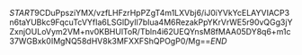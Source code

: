 $START$9CDuPpsziYMX/vzfLHFzrHpPZgT4m1LXVbj6/iJ0iYVkYcELAYVIACP3n6taYUBkc9FqcuTcVYfIa6LSGlDyIl7bIua4M6RezakPpYKrVrWE5r90vQGg3jYZxnjOULoVym2VM+nv0KBHUlToR/Tbln4i62UEQYnsM8fMAA05DY8q6+m1c37WGBxk0IMgNQ58dHV8k3MFXXFShQPOgP0/Mg==$END$